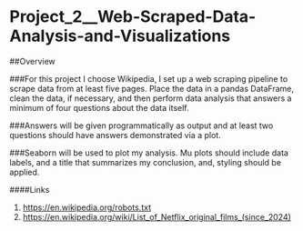 # Project_2__Web-Scraped-Data-Analysis-and-Visualizations

##Overview

###For this project I choose Wikipedia, I set up a web scraping pipeline to scrape data from at least five pages. Place the data in a pandas DataFrame, clean the data, if necessary, and then perform data analysis that answers a minimum of four questions about the data itself.

###Answers will be given programmatically as output and at least two questions should have answers demonstrated via a plot.

###Seaborn will be used to plot my analysis. Mu plots should include data labels, and a title that summarizes my conclusion, and, styling should be applied.

####Links 
1. https://en.wikipedia.org/robots.txt
2. https://en.wikipedia.org/wiki/List_of_Netflix_original_films_(since_2024)

